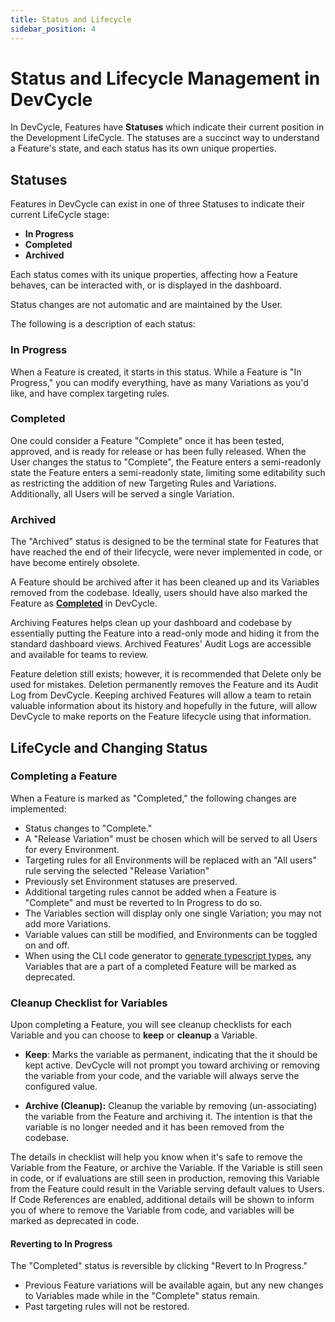 ```yaml
---
title: Status and Lifecycle
sidebar_position: 4
---
```


# Status and Lifecycle Management in DevCycle

In DevCycle, Features have **Statuses** which indicate their current position in the Development LifeCycle. The statuses are a succinct way to understand a Feature's state, and each status has its own unique properties.

## Statuses

Features in DevCycle can exist in one of three Statuses to indicate their current LifeCycle stage:

- **In Progress**
- **Completed**
- **Archived**

Each status comes with its unique properties, affecting how a Feature behaves, can be interacted with, or is displayed in the dashboard.

Status changes are not automatic and are maintained by the User.

The following is a description of each status:

### In Progress

When a Feature is created, it starts in this status. While a Feature is "In Progress," you can modify everything, have as many Variations as you'd like, and have complex targeting rules.

### Completed

One could consider a Feature "Complete" once it has been tested, approved, and is ready for release or has been fully released. When the User changes the status to "Complete", the Feature enters a semi-readonly state the Feature enters a semi-readonly state, limiting some editability such as restricting the addition of new Targeting Rules and Variations. Additionally, all Users will be served a single Variation. 

### Archived

The "Archived" status is designed to be the terminal state for Features that have reached the end of their lifecycle, were never implemented in code, or have become entirely obsolete. 

A Feature should be archived after it has been cleaned up and its Variables removed from the codebase. Ideally, users should have also marked the Feature as **[Completed](/platform/feature-flags/status-and-lifecycle#completed)**  in DevCycle.

Archiving Features helps clean up your dashboard and codebase by essentially putting the Feature into a read-only mode and hiding it from the standard dashboard views. Archived Features' Audit Logs are accessible and available for teams to review.

Feature deletion still exists; however, it is recommended that Delete only be used for mistakes. Deletion permanently removes the Feature and its Audit Log from DevCycle. Keeping archived Features will allow a team to retain valuable information about its history and hopefully in the future, will allow DevCycle to make reports on the Feature lifecycle using that information.


## LifeCycle and Changing Status

### Completing a Feature

When a Feature is marked as "Completed," the following changes are implemented:

- Status changes to "Complete."
- A "Release Variation" must be chosen which will be served to all Users for every Environment.
- Targeting rules for all Environments will be replaced with an "All users" rule serving the selected "Release Variation"
- Previously set Environment statuses are preserved.
- Additional targeting rules cannot be added when a Feature is "Complete" and must be reverted to In Progress to do so.
- The Variables section will display only one single Variation; you may not add more Variations.
- Variable values can still be modified, and Environments can be toggled on and off.
- When using the CLI code generator to [generate typescript types](https://docs.devcycle.com/sdk/client-side-sdks/javascript/javascript-typescript#cli), any Variables that are a part of a completed Feature will be marked as deprecated.

### Cleanup Checklist for Variables

Upon completing a Feature, you will see cleanup checklists for each Variable and you can choose to **keep** or **cleanup** a Variable.

- **Keep**: Marks the variable as permanent, indicating that the it should be kept active. DevCycle will not prompt you toward archiving or removing the variable from your code, and the variable will always serve the configured value.

- **Archive (Cleanup):** Cleanup the variable by removing (un-associating) the variable from the Feature and archiving it. The intention is that the variable is no longer needed and it has been removed from the codebase.

The details in checklist will help you know when it's safe to remove the Variable from the Feature, or archive the Variable. If the Variable is still seen in code, or if evaluations are still seen in production, removing this Variable from the Feature could result in the Variable serving default values to Users. If Code References are enabled, additional details will be shown to inform you of where to remove the Variable from code, and variables will be marked as deprecated in code.

#### Reverting to In Progress

The "Completed" status is reversible by clicking "Revert to In Progress."

- Previous Feature variations will be available again, but any new changes to Variables made while in the "Complete" status remain.
- Past targeting rules will not be restored.
